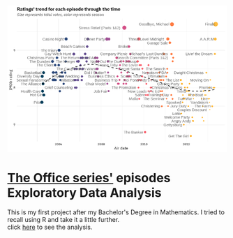 ![](the-office-transcripts_files/figure-gfm/unnamed-chunk-7-1.png)<!-- -->

# [The Office series'](https://www.imdb.com/title/tt0386676/) episodes Exploratory Data Analysis

This is my first project after my Bachelor's Degree in Mathematics. I tried to recall using R and take it a little further.<br>
click [here](https://github.com/nickschizas/the-office/blob/main/the-office-transcripts.md) to see the analysis.
